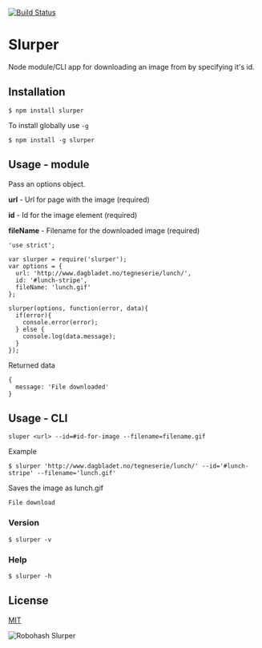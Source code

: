[![Build Status](https://travis-ci.org/zrrrzzt/slurper.svg?branch=master)](https://travis-ci.org/zrrrzzt/slurper)

# Slurper

Node module/CLI app for downloading an image from by specifying it's id.

## Installation

```
$ npm install slurper
```

To install globally use ```-g```

```
$ npm install -g slurper
```

## Usage - module

Pass an options object.

**url** - Url for page with the image (required)

**id** - Id for the image element (required)

**fileName** - Filename for the downloaded image (required)

```
'use strict';

var slurper = require('slurper');
var options = {
  url: 'http://www.dagbladet.no/tegneserie/lunch/',
  id: '#lunch-stripe',
  fileName: 'lunch.gif'
};

slurper(options, function(error, data){
  if(error){
    console.error(error);
  } else {
    console.log(data.message);
  }
});
```

Returned data

```
{
  message: 'File downloaded'
}
```

## Usage - CLI

```
sluper <url> --id=#id-for-image --filename=filename.gif
```

Example

```
$ slurper 'http://www.dagbladet.no/tegneserie/lunch/' --id='#lunch-stripe' --filename='lunch.gif'
```

Saves the image as lunch.gif

```
File download
```

### Version

```
$ slurper -v
```

### Help

```
$ slurper -h
```

## License

[MIT](LICENSE)

![Robohash Slurper](https://robots.kebabstudios.party/Slurper.png "Robohash image of Slurper")